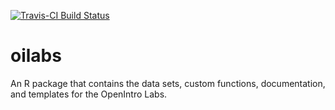 [![Travis-CI Build Status](https://travis-ci.org/beanumber/oilabs.svg?branch=master)](https://travis-ci.org/beanumber/oilabs)

# oilabs
An R package that contains the data sets, custom functions, documentation, and templates for the OpenIntro Labs.
